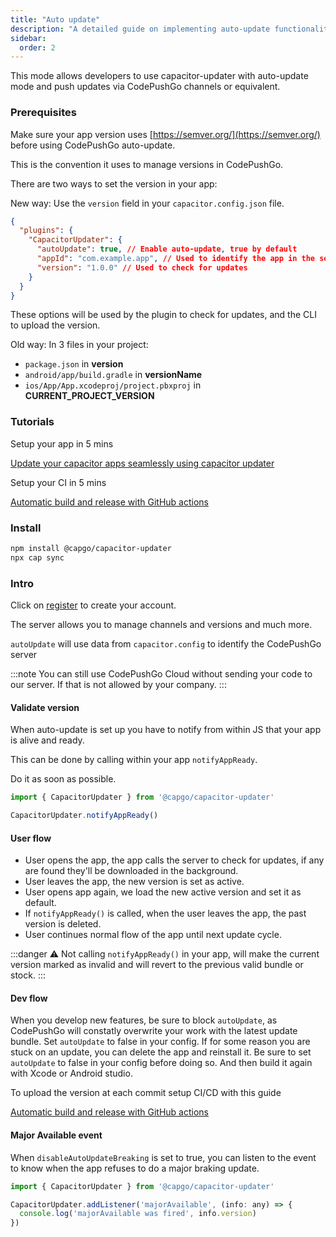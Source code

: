 ```yaml
---
title: "Auto update"
description: "A detailed guide on implementing auto-update functionality using capacitor-updater, enabling seamless updates through CodePushGo channels or similar mechanisms for enhanced app management and user experience"
sidebar:
  order: 2
---
```


This mode allows developers to use capacitor-updater with auto-update mode and push updates via CodePushGo channels or equivalent.

### Prerequisites

Make sure your app version uses [https://semver.org/](https://semver.org/) before using CodePushGo auto-update.

This is the convention it uses to manage versions in CodePushGo.

There are two ways to set the version in your app:

New way: Use the `version` field in your `capacitor.config.json` file.

```json
{
  "plugins": {
    "CapacitorUpdater": {
      "autoUpdate": true, // Enable auto-update, true by default
      "appId": "com.example.app", // Used to identify the app in the server
      "version": "1.0.0" // Used to check for updates
    }
  }
}
```
These options will be used by the plugin to check for updates, and the CLI to upload the version.

Old way:
In 3 files in your project:

* `package.json` in **version**
* `android/app/build.gradle` in **versionName**
* `ios/App/App.xcodeproj/project.pbxproj` in **CURRENT\_PROJECT\_VERSION**

### Tutorials

Setup your app in 5 mins

[Update your capacitor apps seamlessly using capacitor updater](https://capgo.app/blog/update-your-capacitor-apps-seamlessly-using-capacitor-updater)

Setup your CI in 5 mins

[Automatic build and release with GitHub actions](https://capgo.app/blog/automatic-build-and-release-with-github-actions)



### Install

```bash
npm install @capgo/capacitor-updater
npx cap sync
```

### Intro

Click on [register](https://capgo.app) to create your account.

The server allows you to manage channels and versions and much more.

`autoUpdate` will use data from `capacitor.config` to identify the CodePushGo server

:::note
You can still use CodePushGo Cloud without sending your code to our server. If that is not allowed by your company.
:::

#### Validate version

When auto-update is set up you have to notify from within JS that your app is alive and ready.

This can be done by calling within your app `notifyAppReady`.

Do it as soon as possible.

```ts
import { CapacitorUpdater } from '@capgo/capacitor-updater'

CapacitorUpdater.notifyAppReady()
```

#### User flow
* User opens the app, the app calls the server to check for updates, if any are found they'll be downloaded in the background.
* User leaves the app, the new version is set as active.
* User opens app again, we load the new active version and set it as default.
* If `notifyAppReady()` is called, when the user leaves the app, the past version is deleted.
* User continues normal flow of the app until next update cycle.

:::danger
⚠️ Not calling `notifyAppReady()` in your app, will make the current version marked as invalid and will revert to the previous valid bundle or stock.
:::

#### Dev flow

When you develop new features, be sure to block `autoUpdate`, as CodePushGo will constatly overwrite your work with the latest update bundle.
Set `autoUpdate` to false in your config. 
If for some reason you are stuck on an update, you can delete the app and reinstall it.
Be sure to set `autoUpdate` to false in your config before doing so.
And then build it again with Xcode or Android studio.

To upload the version at each commit setup CI/CD with this guide

[Automatic build and release with GitHub actions](https://capgo.app/blog/automatic-build-and-release-with-github-actions)

#### Major Available event

When `disableAutoUpdateBreaking` is set to true, you can listen to the event to know when the app refuses to do a major braking update.

```jsx
import { CapacitorUpdater } from '@capgo/capacitor-updater'

CapacitorUpdater.addListener('majorAvailable', (info: any) => {
  console.log('majorAvailable was fired', info.version)
})
```
